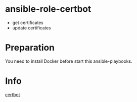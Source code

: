 # ansible-role-certbot

- get certificates
- update certificates

# Preparation

You need to install Docker before start this ansible-playbooks.

# Info

[certbot](https://certbot.eff.org/)
